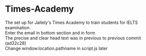 # Times-Academy
The set up for Jaitely's Times Academy to train students for IELTS examination.<br>
Enter the email in bottom section and in form<br>
The precise and clear head text was in previous to previous commit (ad32c28)<br>
Change window.location.pathname in script.js later